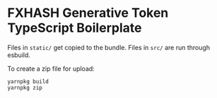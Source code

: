# FXHASH Generative Token TypeScript Boilerplate

Files in `static/` get copied to the bundle. Files in `src/` are run through esbuild.

To create a zip file for upload:

```
yarnpkg build
yarnpkg zip
```
